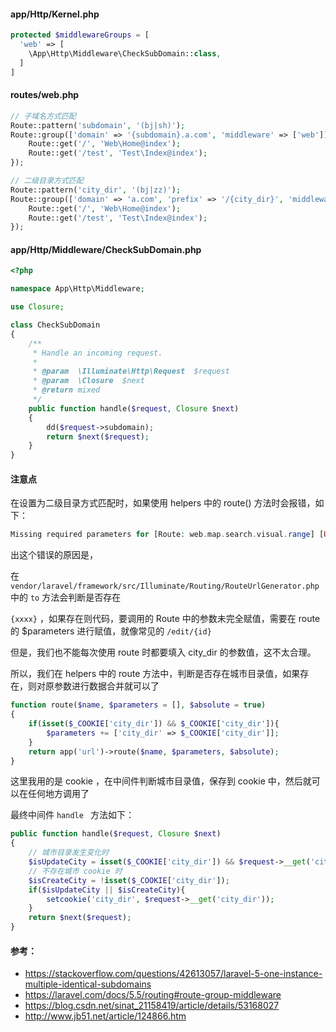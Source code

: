 
#### app/Http/Kernel.php
```php
protected $middlewareGroups = [
  'web' => [
    \App\Http\Middleware\CheckSubDomain::class,
  ]
]
```

#### routes/web.php
```php
// 子域名方式匹配
Route::pattern('subdomain', '(bj|sh)');
Route::group(['domain' => '{subdomain}.a.com', 'middleware' => ['web']], function () {
	Route::get('/', 'Web\Home@index');
	Route::get('/test', 'Test\Index@index');
});
```
```php
// 二级目录方式匹配
Route::pattern('city_dir', '(bj|zz)');
Route::group(['domain' => 'a.com', 'prefix' => '/{city_dir}', 'middleware' => ['web']], function () {
	Route::get('/', 'Web\Home@index');
	Route::get('/test', 'Test\Index@index');
});
```

#### app/Http/Middleware/CheckSubDomain.php
```php
<?php

namespace App\Http\Middleware;

use Closure;

class CheckSubDomain
{
    /**
     * Handle an incoming request.
     *
     * @param  \Illuminate\Http\Request  $request
     * @param  \Closure  $next
     * @return mixed
     */
    public function handle($request, Closure $next)
    {
        dd($request->subdomain);
        return $next($request);
    }
}

```

#### 注意点
在设置为二级目录方式匹配时，如果使用 helpers 中的 route() 方法时会报错，如下：
```php
Missing required parameters for [Route: web.map.search.visual.range] [URI: {city_dir}/map/search_range]. (View: /home/vagrant/Code/a_site/asite/resources/views/web/index.blade.php)
```
出这个错误的原因是，

在 `vendor/laravel/framework/src/Illuminate/Routing/RouteUrlGenerator.php` 中的 `to` 方法会判断是否存在

`{xxxx}` ，如果存在则代码，要调用的 Route 中的参数未完全赋值，需要在 route 的 $parameters 进行赋值，就像常见的 `/edit/{id}`

但是，我们也不能每次使用 route 时都要填入 city_dir 的参数值，这不太合理。

所以，我们在 helpers 中的 route 方法中，判断是否存在城市目录值，如果存在，则对原参数进行数据合并就可以了

```php
function route($name, $parameters = [], $absolute = true)
{
	if(isset($_COOKIE['city_dir']) && $_COOKIE['city_dir']){
		$parameters += ['city_dir' => $_COOKIE['city_dir']];
	}
	return app('url')->route($name, $parameters, $absolute);
}
```
这里我用的是 cookie ，在中间件判断城市目录值，保存到 cookie 中，然后就可以在任何地方调用了

最终中间件 `handle ` 方法如下：
```php
public function handle($request, Closure $next)
{
	// 城市目录发生变化时
	$isUpdateCity = isset($_COOKIE['city_dir']) && $request->__get('city_dir') != $_COOKIE['city_dir'];
	// 不存在城市 cookie 时
	$isCreateCity = !isset($_COOKIE['city_dir']);
	if($isUpdateCity || $isCreateCity){
		setcookie('city_dir', $request->__get('city_dir'));
	}
	return $next($request);
}
```

#### 参考：

- https://stackoverflow.com/questions/42613057/laravel-5-one-instance-multiple-identical-subdomains
- https://laravel.com/docs/5.5/routing#route-group-middleware
- https://blog.csdn.net/sinat_21158419/article/details/53168027
- http://www.jb51.net/article/124866.htm
